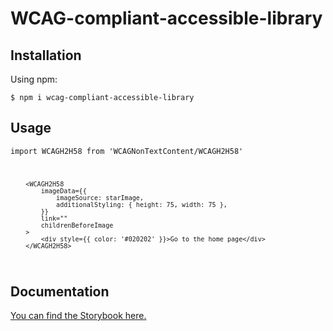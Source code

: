 <h1>WCAG-compliant-accessible-library</h1>

<h2>Installation</h2>

Using npm:

<code>$ npm i wcag-compliant-accessible-library</code>

<h2>Usage</h2>

<code>import WCAGH2H58 from 'WCAGNonTextContent/WCAGH2H58'

        <WCAGH2H58
            imageData={{
                imageSource: starImage,
                additionalStyling: { height: 75, width: 75 },
            }}
            link=""
            childrenBeforeImage
        >
            <div style={{ color: '#020202' }}>Go to the home page</div>
        </WCAGH2H58>

</code>

<h2>Documentation</h2>

<a href="https://65bb731e4f345bcada479e35-sofvqptifk.chromatic.com/">You can find the Storybook here.</a>
